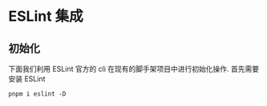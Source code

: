 # ESLint 集成

## 初始化

下面我们利用 ESLint 官方的 cli 在现有的脚手架项目中进行初始化操作. 首先需要安装 ESLint

```code
pnpm i eslint -D
```
